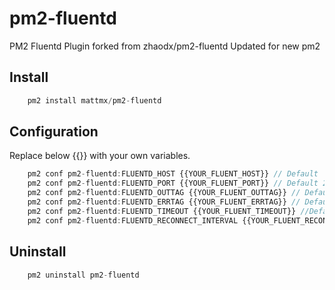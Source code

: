 # pm2-fluentd
PM2 Fluentd Plugin forked from zhaodx/pm2-fluentd
Updated for new pm2

## Install
```javascript
    pm2 install mattmx/pm2-fluentd
```

## Configuration 
Replace below {{}} with your own variables.
```javascript
    pm2 conf pm2-fluentd:FLUENTD_HOST {{YOUR_FLUENT_HOST}} // Default 'localhost'
    pm2 conf pm2-fluentd:FLUENTD_PORT {{YOUR_FLUENT_PORT}} // Default 24224
    pm2 conf pm2-fluentd:FLUENTD_OUTTAG {{YOUR_FLUENT_OUTTAG}} // Default 'pm2.fluentd.out'
    pm2 conf pm2-fluentd:FLUENTD_ERRTAG {{YOUR_FLUENT_ERRTAG}} // Default 'pm2.fluentd.err'
    pm2 conf pm2-fluentd:FLUENTD_TIMEOUT {{YOUR_FLUENT_TIMEOUT}} //Default 3.0
    pm2 conf pm2-fluentd:FLUENTD_RECONNECT_INTERVAL {{YOUR_FLUENT_RECONNECT_INTERVAL}} //Default 30000
```

## Uninstall
```javascript
    pm2 uninstall pm2-fluentd
```